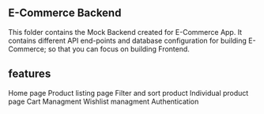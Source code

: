 ## E-Commerce Backend

This folder contains the Mock Backend created for E-Commerce App. It contains different API end-points and database configuration for building E-Commerce; so that you can focus on building Frontend.
## features 
Home page
Product listing page
Filter and sort product
Individual product page
Cart Managment
Wishlist managment
Authentication
